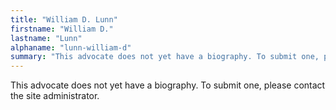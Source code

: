 ```yaml
---
title: "William D. Lunn"
firstname: "William D."
lastname: "Lunn"
alphaname: "lunn-william-d"
summary: "This advocate does not yet have a biography. To submit one, please contact the site administrator."
---
```

This advocate does not yet have a biography. To submit one, please contact the site administrator.

